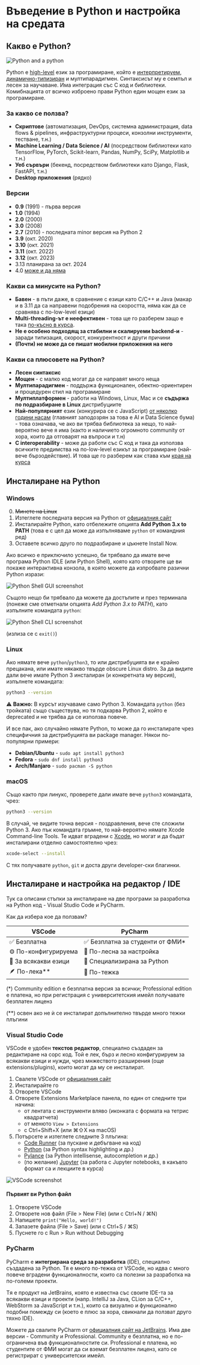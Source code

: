 # Въведение в Python и настройка на средата

## Какво е Python?

![Python and a python](assets/pythons.png)

Python е [high-level](https://www.geeksforgeeks.org/difference-between-high-level-and-low-level-languages/) език за програмиране, който е [интерпретируем](https://www.geeksforgeeks.org/difference-between-compiler-and-interpreter/), [динамично-типизиран](https://www.educative.io/answers/what-is-dynamic-typing#) и мултипарадигмен. Синтаксисът му е семпъл и лесен за научаване. Има интеграция със С код и библиотеки. Комибнацията от всичко изброено прави Python един мощен език за програмиране.

### За какво се ползва?

* **Скриптове** (автоматизация, DevOps, системна администрация, data flows & pipelines, инфраструктурни процеси, конзолни инструменти, тестване, т.н.)
* **Machine Learning / Data Science / AI** (посредством библиотеки като TensorFlow, PyTorch, Scikit-learn, Pandas, NumPy, SciPy, Matplotlib и т.н.)
* **Уеб сървъри** (бекенд, посредством библиотеки като Django, Flask, FastAPI, т.н.)
* **Desktop приложения** (рядко)

### Версии

* **0.9** (1991) - първа версия
* **1.0** (1994)
* **2.0** (2000)
* **3.0** (2008)
* **2.7** (2010) - последната minor версия на Python 2
* **3.9** (окт. 2020)
* **3.10** (окт. 2021)
* **3.11** (окт. 2022)
* **3.12** (окт. 2023)
* 3.13 планирана за окт. 2024
* 4.0 [може и да няма](https://builtin.com/software-engineering-perspectives/python-4)

### Какви са минусите на Python?

* **Бавен** - в пъти даже, в сравнение с езици като C/C++ и Java (макар и в 3.11 да са направени подобрения на скоростта, няма как да се сравнява с по-low-level езици)
* **Multi-threading-ът е неефективен** - това ще го разберем защо е така  [по-късно в курса](../09%20-%20Multithreading/).
* **Не е особено подходящ за стабилни и скалируеми backend-и** - заради типизация, скорост, конкурентност и други причини
* **(Почти) не може да се пишат мобилни приложения на него**

### Какви са плюсовете на Python?

* **Лесен синтаксис**
* **Мощен** - с малко код могат да се направят много неща
* **Мултипарадигмен** - поддържа функционален, обектно-ориентирен и процедурен стил на програмиране
* **Мултиплатформен** - работи на Windows, Linux, Mac и се **съдържа по подразбиране в Linux** дистрибуциите
* **Най-популярният** език (конкурира се с JavaScript) [от няколко години насам](https://youtu.be/qQXXI5QFUfw?si=rN7-FmBV5FWPi_zL&t=392) (главният заподозрян за това е AI и Data Science бума) - това означава, че ако ви трябва библиотека за нещо, то най-вероятно вече я има (както и наличието огромното community от хора, които да отговарят на въпроси и т.н)
* **C interoperability** - може да работи със С код и така да използва всичките предимства на по-low-level езикът за програмиране (най-вече бързодействие). И това ще го разберем как става към [края на курса](../16%20-%20Using%20C%20code%20in%20Python/)

## Инсталиране на Python

### Windows

0. ~~Минете на Linux~~
1. Изтеглете последната версия на Python от [официалния сайт](https://www.python.org/downloads/windows/)
2. Инсталирайте Python, като отбележите опцията **Add Python 3.x to PATH** (това е с цел да може да изпълняваме `python` от командния ред)
3. Оставете всичко друго по подразбиране и цъкнете Install Now.

Ако всичко е приключило успешно, би трябвало да имате вече програма Python IDLE (или Python Shell), която като отворите ще ви покаже интерактивна конзола, в която можете да изпробвате разични Python изрази:

![Python Shell GUI screenshot](assets/idle.png)

Същото нещо би трябвало да можете да достъпите и през терминала (понеже сме отметнали опцията *Add Python 3.x to PATH*), като изпълните командата `python`:

![Python Shell CLI screenshot](assets/pythoncmd.png)

(излиза се с `exit()`)

### Linux

Ако нямате вече `python`/`python3`, то или дистрибуцията ви е крайно прецакана, или имате някакво твърде obscure Linux distro. За да видите дали вече имате Python 3 инсталиран (и конкретната му версия), изпълнете командата:

```bash
python3 --version
```

⚠️ **Важно:** В курсът изучаваме само Python 3. Командата `python` (без тройката) също съществува, но тя подкарва Python 2, който е deprecated и не трябва да се използва повече.

И все пак, ако случайно нямате Python, то може да го инсталирате чрез специфичния за дистрибуцията ви package manager. Някои по-популярни примери:

* **Debian/Ubuntu** - `sudo apt install python3`
* **Fedora** - `sudo dnf install python3`
* **Arch/Manjaro** - `sudo pacman -S python`

### macOS

Също както при линукс, проверете дали имате вече `python3` командата, чрез:
    
```bash 
python3 --version
```

В случай, че видите точна версия - поздравления, вече сте сложили Python 3. Ако пък командата гръмне, то най-вероятно нямате Xcode Command-line Tools. Те идват вградени с [Xcode](https://apps.apple.com/bg/app/xcode/id497799835?mt=12), но могат и да бъдат инсталирани отделно самостоятелно чрез:
```bash
xcode-select --install
```
С тях получавате `python`, `git` и доста други developer-ски благинки.

## Инсталиране и настройка на редактор / IDE

Тук са описани стъпки за инсталиране на две програми за разработка на Python код - Visual Studio Code и PyCharm. 

Как да избера кое да ползвам?

| VSCode | PyCharm |
| ------ | ------- |
| ✅ Безплатна | ✅ Безплатна за студенти от ФМИ*  |
| ⚙️ По-конфигурируема | 🚀 По-лесна за настройка |
| 🐙 За всякакви езици | 🐍 Специализирана за Python |
| 🪶 По-лека** | 🐳  По-тежка |


(*) Community edition е безплатна версия за всички; Professional edition е платена, но при регистрация с университетския имейл получавате безплатен лиценз

(**) освен ако не ѝ се инсталират допълнително твърде много тежки плъгини

### Visual Studio Code

VSCode е удобен **текстов редактор**, специално създаден за редактиране на сорс код. Той е лек, бърз и лесно конфигурируем за всякакви езици и нужди, чрез мнжеството разширения (още extensions/plugins), които могат да му се инсталират.

1. Свалете VSCode от [официалния сайт](https://code.visualstudio.com/download)
2. Инсталирайте го
3. Отворете VSCode
4. Oтворете Extensions Marketplace панела, по един от следните три начина:
    * от лентата с инструменти вляво (иконката с формата на тетрис квадратчета)
    * от менюто `View > Extensions`
    * с Ctrl+Shift+X (или ⌘⇧X на macOS)
5. Потърсете и изтеглете следните 3 плъгина:
    * [Code Runner](https://marketplace.visualstudio.com/items?itemName=formulahendry.code-runner) (за пускане и дебъгване на код)
    * [Python](https://marketplace.visualstudio.com/items?itemName=ms-python.python) (за Python syntax highlighting и др.)
    * [Pylance](https://marketplace.visualstudio.com/items?itemName=ms-python.vscode-pylance) (за Python intellisense, autocompletion и др.)
    * (по желание) [Jupyter](https://marketplace.visualstudio.com/items?itemName=ms-toolsai.jupyter) (за работа с Jupyter notebooks, в какъвто формат са и лекциите в курса)

![VSCode screenshot](assets/vscode.png)

#### Първият ви Python файл

1. Отворете VSCode
2. Отворете нов файл (File > New File) (или с Ctrl+N / ⌘N)
3. Напишете `print("Hello, world!")`
4. Запазете файла (File > Save) (или с Ctrl+S / ⌘S)
5. Пуснете го с Run > Run without Debugging

### PyCharm

PyCharm е **интегрирана среда за разработка** (IDE), специално създадена за Python. Тя е много по-тежка от VSCode, но идва с много повече вградени функционалности, които са полезни за разработка на по-големи проекти.

Tя е продукт на JetBrains, която е известна със своите IDE-та за всякакви езици и проекти (напр. IntelliJ за Java, CLion за C/C++, WebStorm за JavaScript и т.н.), които са визуално и функционално подобни помежду си (което е плюс за хора, свикнали да ползват друго тяхно IDE).

Можете да свалите PyCharm от [официалния сайт на JetBrains](https://www.jetbrains.com/pycharm/download/). Има две версии - Community и Professional. Community е безплатна, но е по-ограничена във функционалностите си. Professional е платена, но студентите от ФМИ могат да си вземат безплатен лиценз, като се регистрират с университетски имейл.